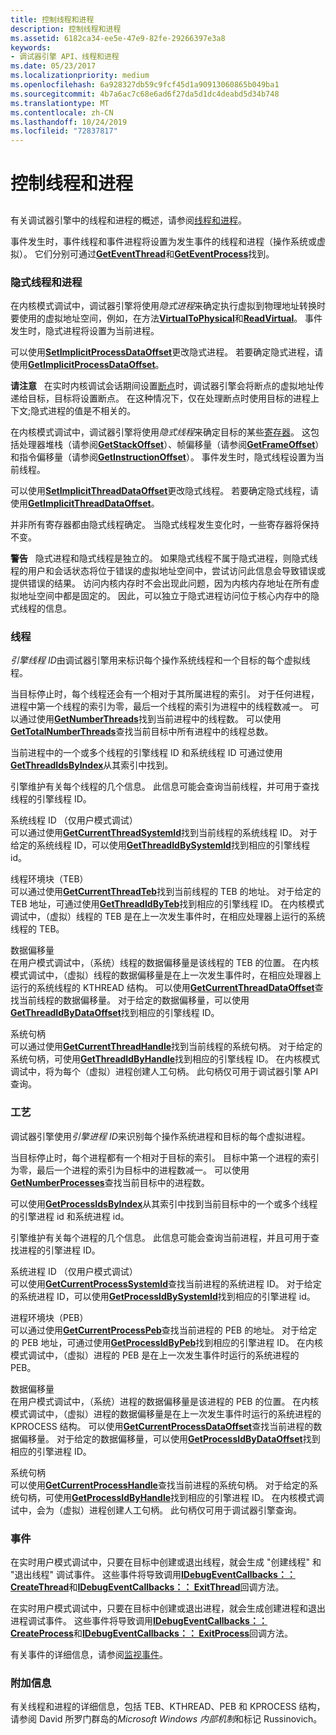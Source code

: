 ```yaml
---
title: 控制线程和进程
description: 控制线程和进程
ms.assetid: 6182ca34-ee5e-47e9-82fe-29266397e3a8
keywords:
- 调试器引擎 API、线程和进程
ms.date: 05/23/2017
ms.localizationpriority: medium
ms.openlocfilehash: 6a928327db59c9fcf45d1a90913060865b049ba1
ms.sourcegitcommit: 4b7a6ac7c68e6ad6f27da5d1dc4deabd5d34b748
ms.translationtype: MT
ms.contentlocale: zh-CN
ms.lasthandoff: 10/24/2019
ms.locfileid: "72837817"
---
```

# <a name="controlling-threads-and-processes"></a>控制线程和进程


## <span id="ddk_threads_and_processes_dbx"></span><span id="DDK_THREADS_AND_PROCESSES_DBX"></span>


有关调试器引擎中的线程和进程的概述，请参阅[线程和进程](threads-and-processes.md)。

事件发生时，事件线程和事件进程将设置为发生事件的线程和进程（操作系统或虚拟）。 它们分别可通过[**GetEventThread**](https://docs.microsoft.com/windows-hardware/drivers/ddi/dbgeng/nf-dbgeng-idebugsystemobjects4-geteventthread)和[**GetEventProcess**](https://docs.microsoft.com/windows-hardware/drivers/ddi/dbgeng/nf-dbgeng-idebugsystemobjects4-geteventprocess)找到。

### <a name="span-idimplicit_threads_and_processesspanspan-idimplicit_threads_and_processesspanimplicit-threads-and-processes"></a><span id="implicit_threads_and_processes"></span><span id="IMPLICIT_THREADS_AND_PROCESSES"></span>隐式线程和进程

在内核模式调试中，调试器引擎将使用*隐式进程*来确定执行虚拟到物理地址转换时要使用的虚拟地址空间，例如，在方法[**VirtualToPhysical**](https://docs.microsoft.com/windows-hardware/drivers/ddi/dbgeng/nf-dbgeng-idebugdataspaces4-virtualtophysical)和[**ReadVirtual**](https://docs.microsoft.com/windows-hardware/drivers/ddi/dbgeng/nf-dbgeng-idebugdataspaces4-readvirtual)。 事件发生时，隐式进程将设置为当前进程。

可以使用[**SetImplicitProcessDataOffset**](https://docs.microsoft.com/windows-hardware/drivers/ddi/dbgeng/nf-dbgeng-idebugsystemobjects4-setimplicitprocessdataoffset)更改隐式进程。 若要确定隐式进程，请使用[**GetImplicitProcessDataOffset**](https://docs.microsoft.com/windows-hardware/drivers/ddi/dbgeng/nf-dbgeng-idebugsystemobjects4-getimplicitprocessdataoffset)。

**请注意**   在实时内核调试会话期间设置[断点](multiprocessor-syntax.md#breakpoints)时，调试器引擎会将断点的虚拟地址传递给目标，目标将设置断点。 在这种情况下，仅在处理断点时使用目标的进程上下文;隐式进程的值是不相关的。

 

在内核模式调试中，调试器引擎将使用*隐式线程*来确定目标的某些[寄存器](x86-architecture.md#registers)。 这包括处理器堆栈（请参阅[**GetStackOffset**](https://docs.microsoft.com/windows-hardware/drivers/ddi/dbgeng/nf-dbgeng-idebugregisters2-getstackoffset)）、帧偏移量（请参阅[**GetFrameOffset**](https://docs.microsoft.com/windows-hardware/drivers/ddi/dbgeng/nf-dbgeng-idebugregisters2-getframeoffset)）和指令偏移量（请参阅[**GetInstructionOffset**](https://docs.microsoft.com/windows-hardware/drivers/ddi/dbgeng/nf-dbgeng-idebugregisters2-getinstructionoffset)）。 事件发生时，隐式线程设置为当前线程。

可以使用[**SetImplicitThreadDataOffset**](https://docs.microsoft.com/windows-hardware/drivers/ddi/dbgeng/nf-dbgeng-idebugsystemobjects4-setimplicitthreaddataoffset)更改隐式线程。 若要确定隐式线程，请使用[**GetImplicitThreadDataOffset**](https://docs.microsoft.com/windows-hardware/drivers/ddi/dbgeng/nf-dbgeng-idebugsystemobjects4-getimplicitthreaddataoffset)。

并非所有寄存器都由隐式线程确定。 当隐式线程发生变化时，一些寄存器将保持不变。

**警告**   隐式进程和隐式线程是独立的。 如果隐式线程不属于隐式进程，则隐式线程的用户和会话状态将位于错误的虚拟地址空间中，尝试访问此信息会导致错误或提供错误的结果。 访问内核内存时不会出现此问题，因为内核内存地址在所有虚拟地址空间中都是固定的。 因此，可以独立于隐式进程访问位于核心内存中的隐式线程的信息。

 

### <a name="span-idthreadsspanspan-idthreadsspanthreads"></a><span id="threads"></span><span id="THREADS"></span>线程

*引擎线程 ID*由调试器引擎用来标识每个操作系统线程和一个目标的每个虚拟线程。

当目标停止时，每个线程还会有一个相对于其所属进程的索引。 对于任何进程，进程中第一个线程的索引为零，最后一个线程的索引为进程中的线程数减一。 可以通过使用[**GetNumberThreads**](https://docs.microsoft.com/windows-hardware/drivers/ddi/dbgeng/nf-dbgeng-idebugsystemobjects4-getnumberthreads)找到当前进程中的线程数。 可以使用[**GetTotalNumberThreads**](https://docs.microsoft.com/windows-hardware/drivers/ddi/dbgeng/nf-dbgeng-idebugsystemobjects4-gettotalnumberthreads)查找当前目标中所有进程中的线程总数。

当前进程中的一个或多个线程的引擎线程 ID 和系统线程 ID 可通过使用[**GetThreadIdsByIndex**](https://docs.microsoft.com/windows-hardware/drivers/ddi/dbgeng/nf-dbgeng-idebugsystemobjects4-getthreadidsbyindex)从其索引中找到。

引擎维护有关每个线程的几个信息。 此信息可能会查询当前线程，并可用于查找线程的引擎线程 ID。

<span id="system_thread_ID__user-mode_debugging_only_"></span><span id="system_thread_id__user-mode_debugging_only_"></span><span id="SYSTEM_THREAD_ID__USER-MODE_DEBUGGING_ONLY_"></span>系统线程 ID （仅用户模式调试）  
可以通过使用[**GetCurrentThreadSystemId**](https://docs.microsoft.com/windows-hardware/drivers/ddi/dbgeng/nf-dbgeng-idebugsystemobjects4-getcurrentthreadsystemid)找到当前线程的系统线程 ID。 对于给定的系统线程 ID，可以使用[**GetThreadIdBySystemId**](https://docs.microsoft.com/windows-hardware/drivers/ddi/dbgeng/nf-dbgeng-idebugsystemobjects4-getthreadidbysystemid)找到相应的引擎线程 id。

<span id="thread_environment_block__TEB_"></span><span id="thread_environment_block__teb_"></span><span id="THREAD_ENVIRONMENT_BLOCK__TEB_"></span>线程环境块（TEB）  
可以通过使用[**GetCurrentThreadTeb**](https://docs.microsoft.com/windows-hardware/drivers/ddi/dbgeng/nf-dbgeng-idebugsystemobjects4-getcurrentthreadteb)找到当前线程的 TEB 的地址。 对于给定的 TEB 地址，可通过使用[**GetThreadIdByTeb**](https://docs.microsoft.com/windows-hardware/drivers/ddi/dbgeng/nf-dbgeng-idebugsystemobjects4-getthreadidbyteb)找到相应的引擎线程 ID。 在内核模式调试中，（虚拟）线程的 TEB 是在上一次发生事件时，在相应处理器上运行的系统线程的 TEB。

<span id="data_offset"></span><span id="DATA_OFFSET"></span>数据偏移量  
在用户模式调试中，（系统）线程的数据偏移量是该线程的 TEB 的位置。 在内核模式调试中，（虚拟）线程的数据偏移量是在上一次发生事件时，在相应处理器上运行的系统线程的 KTHREAD 结构。 可以使用[**GetCurrentThreadDataOffset**](https://docs.microsoft.com/windows-hardware/drivers/ddi/dbgeng/nf-dbgeng-idebugsystemobjects4-getcurrentthreaddataoffset)查找当前线程的数据偏移量。 对于给定的数据偏移量，可以使用[**GetThreadIdByDataOffset**](https://docs.microsoft.com/windows-hardware/drivers/ddi/dbgeng/nf-dbgeng-idebugsystemobjects4-getthreadidbydataoffset)找到相应的引擎线程 ID。

<span id="system_handle"></span><span id="SYSTEM_HANDLE"></span>系统句柄  
可以通过使用[**GetCurrentThreadHandle**](https://docs.microsoft.com/windows-hardware/drivers/ddi/dbgeng/nf-dbgeng-idebugsystemobjects4-getcurrentthreadhandle)找到当前线程的系统句柄。 对于给定的系统句柄，可使用[**GetThreadIdByHandle**](https://docs.microsoft.com/windows-hardware/drivers/ddi/dbgeng/nf-dbgeng-idebugsystemobjects4-getthreadidbyhandle)找到相应的引擎线程 ID。 在内核模式调试中，将为每个（虚拟）进程创建人工句柄。 此句柄仅可用于调试器引擎 API 查询。

### <a name="span-idprocessesspanspan-idprocessesspanprocesses"></a><span id="processes"></span><span id="PROCESSES"></span>工艺

调试器引擎使用*引擎进程 ID*来识别每个操作系统进程和目标的每个虚拟进程。

当目标停止时，每个进程都有一个相对于目标的索引。 目标中第一个进程的索引为零，最后一个进程的索引为目标中的进程数减一。 可以使用[**GetNumberProcesses**](https://docs.microsoft.com/windows-hardware/drivers/ddi/dbgeng/nf-dbgeng-idebugsystemobjects4-getnumberprocesses)查找当前目标中的进程数。

可以使用[**GetProcessIdsByIndex**](https://docs.microsoft.com/windows-hardware/drivers/ddi/dbgeng/nf-dbgeng-idebugsystemobjects4-getprocessidsbyindex)从其索引中找到当前目标中的一个或多个线程的引擎进程 id 和系统进程 id。

引擎维护有关每个进程的几个信息。 此信息可能会查询当前进程，并且可用于查找进程的引擎进程 ID。

<span id="system_process_ID__user-mode_debugging_only_"></span><span id="system_process_id__user-mode_debugging_only_"></span><span id="SYSTEM_PROCESS_ID__USER-MODE_DEBUGGING_ONLY_"></span>系统进程 ID （仅用户模式调试）  
可以使用[**GetCurrentProcessSystemId**](https://docs.microsoft.com/windows-hardware/drivers/ddi/dbgeng/nf-dbgeng-idebugsystemobjects4-getcurrentprocesssystemid)查找当前进程的系统进程 ID。 对于给定的系统进程 ID，可以使用[**GetProcessIdBySystemId**](https://docs.microsoft.com/windows-hardware/drivers/ddi/dbgeng/nf-dbgeng-idebugsystemobjects4-getprocessidbysystemid)找到相应的引擎进程 id。

<span id="process_environment_block__PEB_"></span><span id="process_environment_block__peb_"></span><span id="PROCESS_ENVIRONMENT_BLOCK__PEB_"></span>进程环境块（PEB）  
可以通过使用[**GetCurrentProcessPeb**](https://docs.microsoft.com/windows-hardware/drivers/ddi/dbgeng/nf-dbgeng-idebugsystemobjects4-getcurrentprocesspeb)查找当前进程的 PEB 的地址。 对于给定的 PEB 地址，可通过使用[**GetProcessIdByPeb**](https://docs.microsoft.com/windows-hardware/drivers/ddi/dbgeng/nf-dbgeng-idebugsystemobjects4-getprocessidbypeb)找到相应的引擎进程 ID。 在内核模式调试中，（虚拟）进程的 PEB 是在上一次发生事件时运行的系统进程的 PEB。

<span id="data_offset"></span><span id="DATA_OFFSET"></span>数据偏移量  
在用户模式调试中，（系统）进程的数据偏移量是该进程的 PEB 的位置。 在内核模式调试中，（虚拟）进程的数据偏移量是在上一次发生事件时运行的系统进程的 KPROCESS 结构。 可以使用[**GetCurrentProcessDataOffset**](https://docs.microsoft.com/windows-hardware/drivers/ddi/dbgeng/nf-dbgeng-idebugsystemobjects4-getcurrentprocessdataoffset)查找当前进程的数据偏移量。 对于给定的数据偏移量，可以使用[**GetProcessIdByDataOffset**](https://docs.microsoft.com/windows-hardware/drivers/ddi/dbgeng/nf-dbgeng-idebugsystemobjects4-getprocessidbydataoffset)找到相应的引擎进程 ID。

<span id="system_handle"></span><span id="SYSTEM_HANDLE"></span>系统句柄  
可以使用[**GetCurrentProcessHandle**](https://docs.microsoft.com/windows-hardware/drivers/ddi/dbgeng/nf-dbgeng-idebugsystemobjects4-getcurrentprocesshandle)查找当前进程的系统句柄。 对于给定的系统句柄，可使用[**GetProcessIdByHandle**](https://docs.microsoft.com/windows-hardware/drivers/ddi/dbgeng/nf-dbgeng-idebugsystemobjects4-getprocessidbyhandle)找到相应的引擎进程 ID。 在内核模式调试中，会为（虚拟）进程创建人工句柄。 此句柄仅可用于调试器引擎查询。

### <a name="span-ideventsspanspan-ideventsspanevents"></a><span id="events"></span><span id="EVENTS"></span>事件

在实时用户模式调试中，只要在目标中创建或退出线程，就会生成 "创建线程" 和 "退出线程" 调试事件。 这些事件将导致调用[**IDebugEventCallbacks：： CreateThread**](https://docs.microsoft.com/windows-hardware/drivers/ddi/dbgeng/nf-dbgeng-idebugeventcallbacks-createthread)和[**IDebugEventCallbacks：： ExitThread**](https://docs.microsoft.com/windows-hardware/drivers/ddi/dbgeng/nf-dbgeng-idebugeventcallbacks-exitthread)回调方法。

在实时用户模式调试中，只要在目标中创建或退出进程，就会生成创建进程和退出进程调试事件。 这些事件将导致调用[**IDebugEventCallbacks：： CreateProcess**](https://docs.microsoft.com/windows-hardware/drivers/ddi/dbgeng/nf-dbgeng-idebugeventcallbacks-createprocess)和[**IDebugEventCallbacks：： ExitProcess**](https://docs.microsoft.com/windows-hardware/drivers/ddi/dbgeng/nf-dbgeng-idebugeventcallbacks-exitprocess)回调方法。

有关事件的详细信息，请参阅[监视事件](monitoring-events.md)。

### <a name="span-idadditional_informationspanspan-idadditional_informationspanadditional-information"></a><span id="additional_information"></span><span id="ADDITIONAL_INFORMATION"></span>附加信息

有关线程和进程的详细信息，包括 TEB、KTHREAD、PEB 和 KPROCESS 结构，请参阅 David 所罗门群岛的*Microsoft Windows 内部机制*和标记 Russinovich。

 

 





